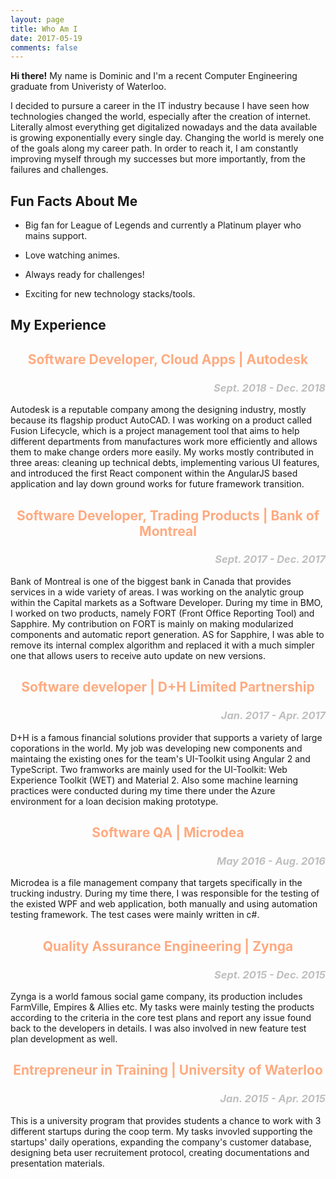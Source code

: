 ```yaml
---
layout: page
title: Who Am I
date: 2017-05-19
comments: false
---
```


<p><b>Hi there!</b> My name is Dominic and I'm a recent Computer Engineering graduate from Univeristy of Waterloo.</p>


<p>I decided to pursure a career in the IT industry because I have seen how technologies changed the world, especially after the creation of internet.
Literally almost everything get digitalized nowadays and the data available is growing exponentially every single day. Changing the world is merely one of the goals
along my career path. In order to reach it, I am constantly improving myself through my successes but more importantly, from the failures and challenges.</p>

## Fun Facts About Me

* Big fan for League of Legends and currently a Platinum player who mains support.

* Love watching animes.

* Always ready for challenges!

* Exciting for new technology stacks/tools.

## My Experience

<center><h2 style="color: #ffaa80;">Software Developer, Cloud Apps	|	Autodesk</h2></center>
<center><h3 style="text-align: right; color: #bfbfbf;"><i>Sept. 2018 - Dec. 2018</i></h3></center>
<p>Autodesk is a reputable company among the designing industry, mostly because its flagship product AutoCAD. I was working on a product called Fusion Lifecycle, which is a
project management tool that aims to help different departments from manufactures work more efficiently and allows them to make change orders more easily. My works mostly contributed in three areas: cleaning up technical debts, implementing various UI features, and introduced the first React component within the AngularJS based application and lay down ground works for future framework transition.</p>

<center><h2 style="color: #ffaa80;">Software Developer, Trading Products	|	Bank of Montreal</h2></center>
<center><h3 style="text-align: right; color: #bfbfbf;"><i>Sept. 2017 - Dec. 2017</i></h3></center>
<p>Bank of Montreal is one of the biggest bank in Canada that provides services in a wide variety of areas. I was working on the analytic group within the Capital markets as
a Software Developer. During my time in BMO, I worked on two products, namely FORT (Front Office Reporting Tool) and Sapphire. My contribution on FORT is mainly on making modularized components and automatic report generation. AS for Sapphire, I was able to remove its internal complex algorithm and replaced it with a much simpler one that allows
users to receive auto update on new versions.</p>

<center><h2 style="color: #ffaa80;">Software developer |	D+H Limited Partnership</h2></center>
<center><h3 style="text-align: right; color: #bfbfbf;"><i>Jan. 2017 - Apr. 2017</i></h3></center>
<p>D+H is a famous financial solutions provider that supports a variety of large coporations in the world.
My job was developing new components and maintaing the existing ones for the team's UI-Toolkit using Angular 2 and TypeScript.
Two framworks are mainly used for the UI-Toolkit: Web Experience Toolkit (WET) and Material 2.
Also some machine learning practices were conducted during my time there under the Azure environment for a loan decision making prototype.</p>

<center><h2 style="color: #ffaa80;">Software QA	|	Microdea</h2></center>
<center><h3 style="text-align: right; color: #bfbfbf;"><i>May 2016 - Aug. 2016</i></h3></center>
<p>Microdea is a file management company that targets specifically in the trucking industry. During my time there, I was responsible for the testing of the existed WPF and web application, both manually and using automation testing framework. The test cases were mainly written in c#.</p>

<center><h2 style="color: #ffaa80;">Quality Assurance Engineering	|	Zynga</h2></center>
<center><h3 style="text-align: right; color: #bfbfbf;"><i>Sept. 2015 - Dec. 2015</i></h3></center>
<p>Zynga is a world famous social game company, its production includes FarmVille, Empires & Allies etc. My tasks were mainly testing the products according to the criteria in the core test plans and report any issue found back to the developers in details. I was also involved in new feature test plan development as well.</p>

<center><h2 style="color: #ffaa80;">Entrepreneur in Training	|	University of Waterloo</h2></center>
<center><h3 style="text-align: right; color: #bfbfbf;"><i>Jan. 2015 - Apr. 2015</i></h3></center>
<p>This is a university program that provides students a chance to work with 3 different startups during the coop term. My tasks invovled supporting the startups' daily operations, expanding 
the company's customer database, designing beta user recruitement protocol, creating documentations and presentation materials.</p>







